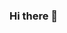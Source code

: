 ### Hi there 👋

<!--
**meltoroun/meltoroun** is a ✨ _special_ ✨ repository because its `README.md` (this file) appears on your GitHub profile.
+[<img  align="center"  width="22px" src="https://cdn.jsdelivr.net/npm/simple-icons@v3/icons/telegram.svg" />][telegram]

Here are some ideas to get you started:

- 🔭 I’m currently working on ...
- 🌱 I’m currently learning ...
- 👯 I’m looking to collaborate on ...
- 🤔 I’m looking for help with ...
- 💬 Ask me about ...
- 📫 How to reach me: ...
- 😄 Pronouns: ...
- ⚡ Fun fact: ...
-->
